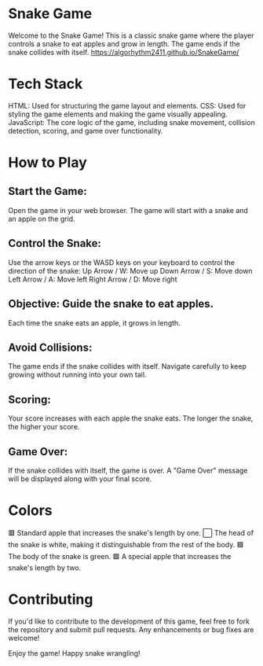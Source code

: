 # Snake Game  
Welcome to the Snake Game! This is a classic snake game where the player controls a snake to eat apples and grow in length. The game ends if the snake collides with itself.
https://algorhythm2411.github.io/SnakeGame/

# Tech Stack
HTML: Used for structuring the game layout and elements.
CSS: Used for styling the game elements and making the game visually appealing.
JavaScript: The core logic of the game, including snake movement, collision detection, scoring, and game over functionality.

# How to Play
## Start the Game: 
Open the game in your web browser. The game will start with a snake and an apple on the grid.

## Control the Snake:

Use the arrow keys or the WASD keys on your keyboard to control the direction of the snake:
Up Arrow / W: Move up
Down Arrow / S: Move down
Left Arrow / A: Move left
Right Arrow / D: Move right

## Objective: Guide the snake to eat apples. 
Each time the snake eats an apple, it grows in length.

## Avoid Collisions: 
The game ends if the snake collides with itself. Navigate carefully to keep growing without running into your own tail.

## Scoring:
Your score increases with each apple the snake eats. The longer the snake, the higher your score.

## Game Over:
If the snake collides with itself, the game is over. A "Game Over" message will be displayed along with your final score.


# Colors
:red_square: Standard apple that increases the snake's length by one.
:white_large_square: The head of the snake is white, making it distinguishable from the rest of the body.
:green_square: The body of the snake is green.
:purple_square: A special apple that increases the snake's length by two.


# Contributing
If you'd like to contribute to the development of this game, feel free to fork the repository and submit pull requests. Any enhancements or bug fixes are welcome!

Enjoy the game! Happy snake wrangling!






